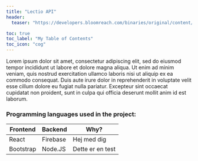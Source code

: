 ```yaml
---
title: "Lectio API"
header:
  teaser: "https://developers.bloomreach.com/binaries/original/content/gallery/blog/bloomreach_api-illustration_final-01.png"

toc: true
toc_label: "My Table of Contents"
toc_icon: "cog"
---
```


Lorem ipsum dolor sit amet, consectetur adipiscing elit, sed do eiusmod tempor incididunt ut labore et dolore magna aliqua. Ut enim ad minim veniam, quis nostrud exercitation ullamco laboris nisi ut aliquip ex ea commodo consequat. Duis aute irure dolor in reprehenderit in voluptate velit esse cillum dolore eu fugiat nulla pariatur. Excepteur sint occaecat cupidatat non proident, sunt in culpa qui officia deserunt mollit anim id est laborum.


### Programming languages used in the project:

| Frontend  | Backend  | Why?     |
|-----------|----------|----------|
| React     | Firebase | Hej med dig |
| Bootstrap | Node.JS  | Dette er en test |